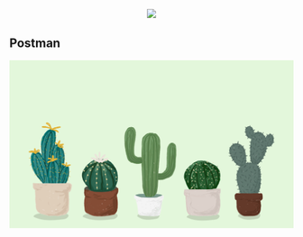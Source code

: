 <p align="center"><a href="https://laravel.com" target="_blank"><img src="https://raw.githubusercontent.com/laravel/art/master/logo-lockup/5%20SVG/2%20CMYK/1%20Full%20Color/laravel-logolockup-cmyk-red.svg" width="400"></a></p>

## Postman
<p align="center'><a href="https://laravel.com" target="_blank"><img src="https://github.com/nadiyahsaidah/rest-laravel/blob/main/screenshot/image-from-rawpixel-id-3409527-original.jpg" width="600"></a></p>

